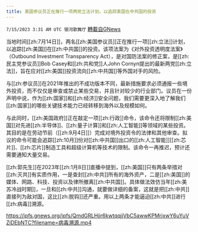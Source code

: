 ```yaml
---
title: 美国参议员正在推行一项两党立法计划，以追踪美国在中共国的投资
---
```

`7/15/2023 3:31 AM UTC 银河歌舞厅` [轉載自GNews](https://gnews.org/articles/1462053)

当地时间[[zh:7月14日]]，两名[[zh:美国参议员]]正在推行一项[[zh:立法]]计划，以追踪[[zh:美国]]在[[zh:中共国]]的投资。该项法案为《对外投资透明度法案》（Outbound Investment Transparency Act），是对国防法案的修正案，是[[zh:民主党参议员]]Bob Casey和[[zh:共和党]]人John Cornyn提出的最新两党[[zh:立法]]，旨在应对[[zh:美国]]投资流向[[zh:中共国]]等外国对手的风险。

与[[zh:参议员]]在2021年推出的不成功版本不同，最新措施要求必须通报一些境外投资，而不仅仅是审查或禁止某些交易，并且针对较少的行业部门。议员在一份声明中说，作为[[zh:国家]]和[[zh:经济]]安全问题，我们需要更深入地了解我们[[zh:国家]]的哪些关键技术能力已经转移到海外以及规模如何。

与此同时，[[zh:美国政府]]正在敲定一项[[zh:行政]]命令，该命令还将限制[[zh:美国]]对先进[[zh:半导体]]、[[zh:量子计算]]和[[zh:人工智能]]等领域的某些投资。其目的是在劳动节前（[[zh:9月4日]]）完成对境外投资令的法律和其他审查。拟议的命令可能会追踪[[zh:10月]]份对[[zh:中共国]]出口的[[zh:人工智能]][[zh:芯片]]、[[zh:芯片]]制造工具和超级计算机等技术的限制。该命令一再推迟，预计还需要通知大量交易。

[[zh:郭先生]]在2023年[[zh:1月8日]]直播中提到，[[zh:美国]]只有两条举措对[[zh:灭共]]有实质作用，一是查封[[zh:中共]]所有的海外资产，二是[[zh:美国]]的媒体、网路、科技、投资以及律所撤离[[zh:中共国]]。具体做法效仿当年[[zh:美苏冷战时期]]，一旦和[[zh:中共]]沟通，就要做详细的备案，这就是把[[zh:中共]]直接列为敌对国，这比[[zh:脱钩]]还严重。用以上两条才能逼迫[[zh:中共]]进行[[zh:病毒]]溯源。

https://ipfs.gnews.org/ipfs/QmdGRLHjjr6kwtqqjjVbC5awwKPMrjxwY6uYuVZiDEbNTC?filename=病毒溯源.mp4
